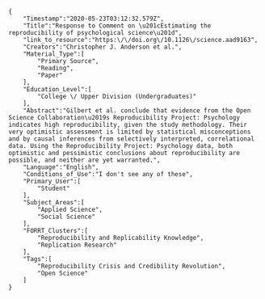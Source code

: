 
    {
        "Timestamp":"2020-05-23T03:12:32.579Z",
        "Title":"Response to Comment on \u201cEstimating the reproducibility of psychological science\u201d",
        "link_to_resource":"https:\/\/doi.org\/10.1126\/science.aad9163",
        "Creators":"Christopher J. Anderson et al.",
        "Material_Type":[
            "Primary Source",
            "Reading",
            "Paper"
        ],
        "Education_Level":[
            "College \/ Upper Division (Undergraduates)"
        ],
        "Abstract":"Gilbert et al. conclude that evidence from the Open Science Collaboration\u2019s Reproducibility Project: Psychology indicates high reproducibility, given the study methodology. Their very optimistic assessment is limited by statistical misconceptions and by causal inferences from selectively interpreted, correlational data. Using the Reproducibility Project: Psychology data, both optimistic and pessimistic conclusions about reproducibility are possible, and neither are yet warranted.",
        "Language":"English",
        "Conditions_of_Use":"I don't see any of these",
        "Primary_User":[
            "Student"
        ],
        "Subject_Areas":[
            "Applied Science",
            "Social Science"
        ],
        "FORRT_Clusters":[
            "Reproducibility and Replicability Knowledge",
            "Replication Research"
        ],
        "Tags":[
            "Reproducibility Crisis and Credibility Revolution",
            "Open Science"
        ]
    }
